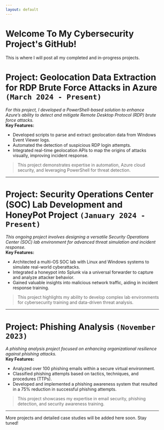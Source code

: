 ```yaml
---
layout: default
---
```


# Welcome To My Cybersecurity Project's GitHub!

This is where I will post all my completed and in-progress projects.

# Project: Geolocation Data Extraction for RDP Brute Force Attacks in Azure `(March 2024 - Present)`

_For this project, I developed a PowerShell-based solution to enhance Azure’s ability to detect and mitigate Remote Desktop Protocol (RDP) brute force attacks._  
**Key Features:**
- Developed scripts to parse and extract geolocation data from Windows Event Viewer logs.
- Automated the detection of suspicious RDP login attempts.
- Integrated real-time geolocation APIs to map the origins of attacks visually, improving incident response.

> This project demonstrates expertise in automation, Azure cloud security, and leveraging PowerShell for threat detection.

---

# Project: Security Operations Center (SOC) Lab Development and HoneyPot Project `(January 2024 - Present)`

_This ongoing project involves designing a versatile Security Operations Center (SOC) lab environment for advanced threat simulation and incident response._  
**Key Features:**
- Architected a multi-OS SOC lab with Linux and Windows systems to simulate real-world cyberattacks.
- Integrated a honeypot into Splunk via a universal forwarder to capture and analyze attacker behavior.
- Gained valuable insights into malicious network traffic, aiding in incident response training.

> This project highlights my ability to develop complex lab environments for cybersecurity training and data-driven threat analysis.

---

# Project: Phishing Analysis `(November 2023)`

_A phishing analysis project focused on enhancing organizational resilience against phishing attacks._  
**Key Features:**
- Analyzed over 100 phishing emails within a secure virtual environment.
- Classified phishing attempts based on tactics, techniques, and procedures (TTPs).
- Developed and implemented a phishing awareness system that resulted in a 75% reduction in successful phishing attempts.

> This project showcases my expertise in email security, phishing detection, and security awareness training.

---

More projects and detailed case studies will be added here soon. Stay tuned!
